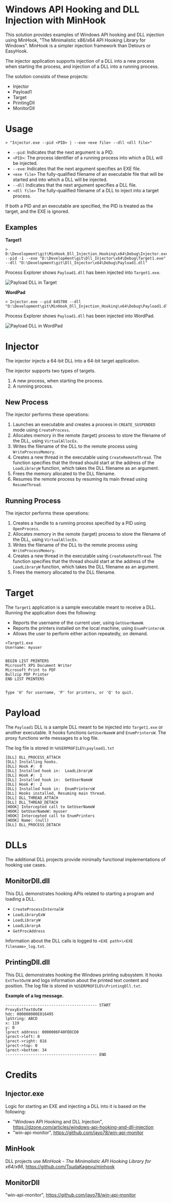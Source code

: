 # Windows API Hooking and DLL Injection with MinHook

This solution provides examples of Windows API hooking and DLL injection using MinHook, "The Minimalistic x86/x64 API Hooking Library for Windows". MinHook is a simpler injection framework than Detours or EasyHook.

The injector application supports injection of a DLL into a new process when starting the process, and injection of a DLL into a running process.

The solution consists of these projects:

* Injector
* Payload1
* Target
* PrintingDll
* MonitorDll

# Usage

``` shell
> "Injector.exe --pid <PID> | --exe <exe file> --dll <dll file>"
```

* `--pid`: Indicates that the next argument is a PID.
* `<PID>`: The process identifier of a running process into which a DLL will be injected.
* `--exe`: Indicates that the next argument specifies an EXE file.
* `<exe file>` The fully-qualified filename of an executable file that will be started and into which a DLL will be injected.
* `--dll` Indicates that the next argument specifies a DLL file.
* `<dll file>` The fully-qualified filename of a DLL to inject into a target process.

If both a PID and an executable are specified, the PID is treated as the target, and the EXE is ignored.


## Examples

__Target1__

``` shell
> D:\Development\git\MinHook_Dll_Injection_Hooking\x64\Debug\Injector.exe --pid -1 --exe "D:\Development\git\Dll_Injector\x64\Debug\Target1.exe" --dll "D:\Development\git\Dll_Injector\x64\Debug\Payload1.dll"
```

Process Explorer shows `Payload1.dll` has been injected into `Target1.exe`.


![Payload DLL in Target](images/minhook_dll_in_target.png?raw=true "Payload DLL in Target")


__WordPad__

``` shell
> Injector.exe --pid 645708 --dll "D:\Development\git\MinHook_Dll_Injection_Hooking\x64\Debug\Payload1.dll"
```

Process Explorer shows `Payload1.dll` has been injected into WordPad.


![Payload DLL in WordPad](images/minhook_dll_in_wordpad.png?raw=true "Payload DLL in WordPad")



# Injector

The injector injects a 64-bit DLL into a 64-bit target application.

The injector supports two types of targets.
1. A new process, when starting the process.
1. A running process.


## New Process

The injector performs these operations:
1. Launches an executable and creates a process in `CREATE_SUSPENDED` mode using `CreateProcess`.
1. Allocates memory in the remote (target) process to store the filename of the DLL, using `VirtualAllocEx`.
1. Writes the filename of the DLL to the remote process using `WriteProcessMemory`.
1. Creates a new thread in the executable using `CreateRemoteThread`. The function specifies that the thread should start at the address of the `LoadLibraryW` function, which takes the DLL filename as an argument.
1. Frees the memory allocated to the DLL filename.
1. Resumes the remote process by resuming its main thread using `ResumeThread`.


## Running Process

The injector performs these operations:
1. Creates a handle to a running process specified by a PID using `OpenProcess`.
1. Allocates memory in the remote (target) process to store the filename of the DLL, using `VirtualAllocEx`.
1. Writes the filename of the DLL to the remote process using `WriteProcessMemory`.
1. Creates a new thread in the executable using `CreateRemoteThread`. The function specifies that the thread should start at the address of the `LoadLibraryW` function, which takes the DLL filename as an argument.
1. Frees the memory allocated to the DLL filename.


# Target

The `Target1` application is a sample executable meant to receive a DLL. Running the application does the following:
* Reports the username of the current user, using `GetUserNameW`. 
* Reports the printers installed on the local machine, using `EnumPrintersW`.
* Allows the user to perform either action repeatedly, on demand.

``` 
>Target1.exe
Username: myuser


BEGIN LIST PRINTERS
Microsoft XPS Document Writer
Microsoft Print to PDF
Bullzip PDF Printer
END LIST PRINTERS


Type 'U' for username, 'P' for printers, or 'Q' to quit.
```


# Payload

The `Payload1` DLL is a sample DLL meant to be injected into `Target1.exe` or another executable. It hooks functions `GetUserNameW` and `EnumPrintersW`. The proxy functions write messages to a log file. 

The log file is stored in `%USERPROFILE%\payload1.txt`


```
[DLL] DLL_PROCESS_ATTACH
[DLL] Installing hooks.
[DLL] Hook #:  0
[DLL] Installed hook in:  LoadLibraryW
[DLL] Hook #:  1
[DLL] Installed hook in:  GetUserNameW
[DLL] Hook #:  2
[DLL] Installed hook in:  EnumPrintersW
[DLL] Hooks installed, Resuming main thread.
[DLL] DLL_THREAD_ATTACH
[DLL] DLL_THREAD_DETACH
[HOOK] Intercepted call to GetUserNameW
[HOOK] GetUserNameW: myuser
[HOOK] Intercepted call to EnumPrinters
[HOOK] Name: (null)
[DLL] DLL_PROCESS_DETACH
```


# DLLs

The additional DLL projects provide minimally functional implementations of hooking use cases. 


## MonitorDll.dll

This DLL demonstrates hooking APIs related to starting a program and loading a DLL. 
* `CreateProcessInternalW`
* `LoadLibraryExW`
* `LoadLibraryW`
* `LoadLibraryA`
* `GetProcAddress`

Information about the DLL calls is logged to `<EXE path>\<EXE filename>_log.txt`.


## PrintingDll.dll

This DLL demonstrates hooking the Windows printing subsystem. It hooks `ExtTextOutW` and logs information about the printed text content and position. The log file is stored in `%USERPROFILE%\PrintingDll.txt`.

__Example of a log message.__

```
---------------------------------------- START
ProxyExtTextOutW
hdc: 000000000E016495
lpString: ABCD
x: 119
y: 0
lprect address: 0000006F40FDDCD0
lprect->left: 0
lprect->right: 816
lprect->top: 0
lprect->bottom: 34
---------------------------------------- END
```


# Credits

## Injector.exe

Logic for starting an EXE and injecting a DLL into it is based on the following:
* "Windows API Hooking and DLL Injection", https://dzone.com/articles/windows-api-hooking-and-dll-injection
* "win-api-monitor", https://github.com/jayo78/win-api-monitor 

## MinHook

DLL projects use _MinHook - The Minimalistic API Hooking Library for x64/x86_, https://github.com/TsudaKageyu/minhook 

## MonitorDll

"win-api-monitor", https://github.com/jayo78/win-api-monitor 


